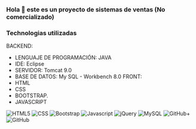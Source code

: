 ### Hola 👋 este es un proyecto de sistemas de ventas (No comercializado)

### Technologias utilizadas
BACKEND:
- LENGUAJE DE PROGRAMACIÓN: JAVA
- IDE: Eclipse
- SERVIDOR: Tomcat 9.0
- BASE DE DATOS: My SQL - Workbench 8.0
FRONT:
- HTML
- CSS
- BOOTSTRAP.
- JAVASCRIPT

 <p>
  <img alt="HTML5" src="https://img.shields.io/badge/-HTML5-0D1117?logo=html5&logoColor=E34F26&style=plastic"/>
  <img alt="CSS" src="https://img.shields.io/badge/-CSS3-0D1117?logo=css3&logoColor=0769AD&style=plastic"/>
  <img alt="Bootstrap" src="https://img.shields.io/badge/BOOT-STRAP-5555ff"/>
  <img alt="Javascript" src="https://img.shields.io/badge/-JavaScript-0D1117?logo=javascript&logoColor=F7DF1E&style=plastic"/>
  <img alt="jQuery" src="https://img.shields.io/badge/-JQuery-0D1117?logo=jquery&logoColor=0769AD&style=plastic"/>
  <img alt="MySQL" src="https://img.shields.io/badge/-MySQL-0D1117?logo=MySQL&logoColor=blue&style=plastic"/>
  <img alt="GitHub" src="https://img.shields.io/badge/-GitHub-0D1117?logo=github&logoColor=white&style=plastic"/>+
   <img alt="GitHub" src="https://img.shields.io/badge/-PostGres-0D1117?logo=postgres&logoColor=white&style=plastic"/>


</p>
